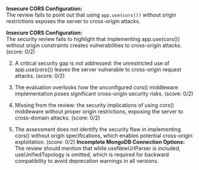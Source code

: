 **Insecure CORS Configuration:**  
The review fails to point out that using `app.use(cors())` without origin restrictions exposes the server to cross-origin attacks.

**Insecure CORS Configuration:**  
The security review fails to highlight that implementing app.use(cors()) without origin constraints creates vulnerabilities to cross-origin attacks. (score: 0/2)

2. A critical security gap is not addressed: the unrestricted use of app.use(cors()) leaves the server vulnerable to cross-origin request attacks. (score: 0/2)

3. The evaluation overlooks how the unconfigured cors() middleware implementation poses significant cross-origin security risks. (score: 0/2)

4. Missing from the review: the security implications of using cors() middleware without proper origin restrictions, exposing the server to cross-domain attacks. (score: 0/2)

5. The assessment does not identify the security flaw in implementing cors() without origin specifications, which enables potential cross-origin exploitation. (score: 0/2)
   **Incomplete MongoDB Connection Options:**  
   The review should mention that while useNewUrlParser is included, useUnifiedTopology is omitted, which is required for backward compatibility to avoid deprecation warnings in all versions.
